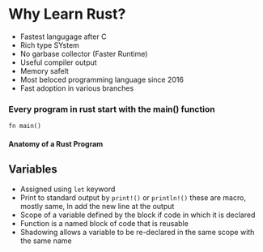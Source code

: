 # Why Learn Rust?

- Fastest langugage after C
- Rich type SYstem
- No garbase collector (Faster Runtime)
- Useful compiler output
- Memory safelt
- Most beloced programming language since 2016
- Fast adoption in various branches

### Every program in rust start with the main() function

`fn main()`

#### Anatomy of a Rust Program

## Variables

- Assigned using `let` keyword
- Print to standard output by `print!()` or `println!()` these are macro, mostly same, ln add the new line at the output
- Scope of a variable defined by the block if code in which it is declared
- Function is a named block of code that is reusable
- Shadowing allows a variable to be re-declared in the same scope with the same name

